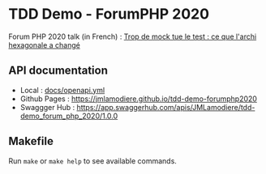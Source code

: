 # TDD Demo - ForumPHP 2020

Forum PHP 2020 talk (in French) : [Trop de mock tue le test : ce que l'archi hexagonale a changé](https://event.afup.org/forum-php-2020/programme-forum-php-2020/#3414)

## API documentation

- Local : [docs/openapi.yml](docs/openapi.yml)
- Github Pages : https://jmlamodiere.github.io/tdd-demo-forumphp2020
- Swaggger Hub : https://app.swaggerhub.com/apis/JMLamodiere/tdd-demo_forum_php_2020/1.0.0

## Makefile

Run `make` or `make help` to see available commands.
